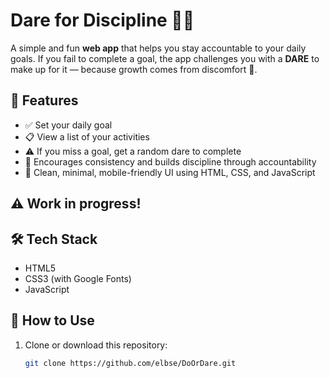 # Dare for Discipline 🧠🔥

A simple and fun **web app** that helps you stay accountable to your daily goals. If you fail to complete a goal, the app challenges you with a **DARE** to make up for it — because growth comes from discomfort 💪.

## 🚀 Features

- ✅ Set your daily goal
- 📋 View a list of your activities
- ⚠️ If you miss a goal, get a random dare to complete
- 🔁 Encourages consistency and builds discipline through accountability
- 💅 Clean, minimal, mobile-friendly UI using HTML, CSS, and JavaScript


## ⚠️ Work in progress!

## 🛠️ Tech Stack

- HTML5
- CSS3 (with Google Fonts)
- JavaScript

## 📂 How to Use

1. Clone or download this repository:
   ```bash
   git clone https://github.com/elbse/DoOrDare.git

